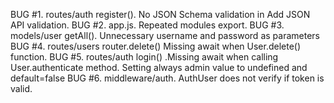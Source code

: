 BUG #1. routes/auth register(). No JSON Schema validation in  Add JSON API validation.
BUG #2. app.js. Repeated modules export.
BUG #3. models/user getAll(). Unnecessary username and password as parameters
BUG #4. routes/users router.delete() Missing await when User.delete() function.
BUG #5. routes/auth login() .Missing await when calling User.authenticate method. Setting always admin value to undefined and default=false
BUG #6. middleware/auth. AuthUser does not verify if token is valid.